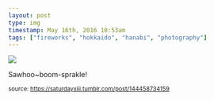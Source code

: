 ```yaml
---
layout: post
type: img
timestamp: May 16th, 2016 10:53am
tags: ["fireworks", "hokkaido", "hanabi", "photography"]
---
```

<img src="https://saturdayxiii.github.io/media/144458734159.jpg"/>

Sawhoo~boom-sprakle!
 
  
<small>source: https://saturdayxiii.tumblr.com/post/144458734159</small>